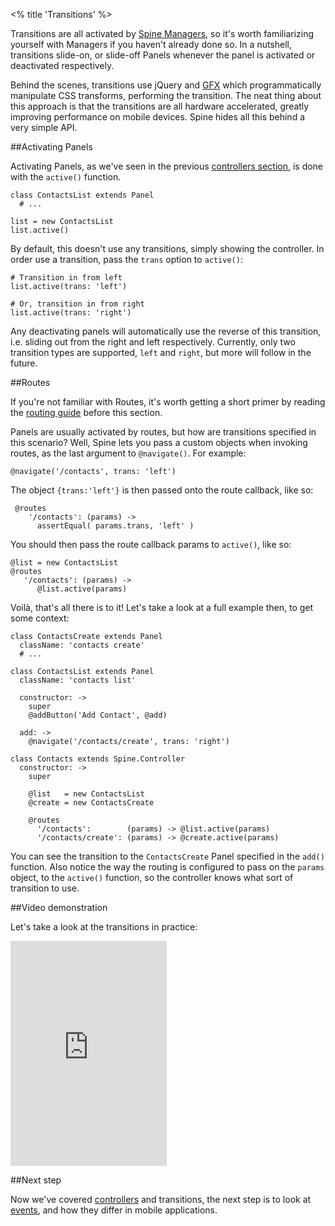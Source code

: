 <% title 'Transitions' %>

Transitions are all activated by [Spine Managers](<%= docs_path("manager") %>), so it's worth familiarizing yourself with Managers if you haven't already done so. In a nutshell, transitions slide-on, or slide-off Panels whenever the panel is activated or deactivated respectively. 

Behind the scenes, transitions use jQuery and [GFX](http://maccman.github.com/gfx) which programmatically manipulate CSS transforms, performing the transition. The neat thing about this approach is that the transitions are all hardware accelerated, greatly improving performance on mobile devices. Spine hides all this behind a very simple API.

##Activating Panels

Activating Panels, as we've seen in the previous [controllers section](<%= mobile_path("controllers") %>), is done with the `active()` function.

    class ContactsList extends Panel
      # ...
      
    list = new ContactsList
    list.active()
    
By default, this doesn't use any transitions, simply showing the controller. In order use a transition, pass the `trans` option to `active()`:
    
    # Transition in from left
    list.active(trans: 'left')
    
    # Or, transition in from right
    list.active(trans: 'right')
    
Any deactivating panels will automatically use the reverse of this transition, i.e. sliding out from the right and left respectively. Currently, only two transition types are supported, `left` and `right`, but more will follow in the future.

##Routes

If you're not familiar with Routes, it's worth getting a short primer by reading the [routing guide](<%= docs_path("routing") %>) before this section.

Panels are usually activated by routes, but how are transitions specified in this scenario? Well, Spine lets you pass a custom objects when invoking routes, as the last argument to `@navigate()`. For example:

    @navigate('/contacts', trans: 'left')
    
The object `{trans:'left'}` is then passed onto the route callback, like so:

     @routes
        '/contacts': (params) -> 
          assertEqual( params.trans, 'left' )
          
You should then pass the route callback params to `active()`, like so:

    @list = new ContactsList
    @routes
       '/contacts': (params) -> 
          @list.active(params)
          
Voilà, that's all there is to it! Let's take a look at a full example then, to get some context:   

    class ContactsCreate extends Panel
      className: 'contacts create'
      # ...

    class ContactsList extends Panel
      className: 'contacts list'

      constructor: ->
        super
        @addButton('Add Contact', @add)

      add: ->
        @navigate('/contacts/create', trans: 'right')
    
    class Contacts extends Spine.Controller
      constructor: -> 
        super

        @list   = new ContactsList
        @create = new ContactsCreate

        @routes
          '/contacts':        (params) -> @list.active(params)
          '/contacts/create': (params) -> @create.active(params)

You can see the transition to the `ContactsCreate` Panel specified in the `add()` function. Also notice the way the routing is configured to pass on the `params` object, to the `active()` function, so the controller knows what sort of transition to use. 

##Video demonstration

Let's take a look at the transitions in practice:

<iframe src="http://player.vimeo.com/video/29557829?title=0&amp;byline=0&amp;portrait=0" width="250" height="360" frameborder="0" webkitAllowFullScreen allowFullScreen></iframe>

##Next step

Now we've covered [controllers](<%= mobile_path("controllers") %>) and transitions, the next step is to look at [events](<%= mobile_path("events") %>), and how they differ in mobile applications. 